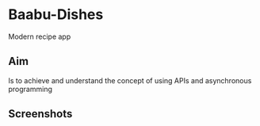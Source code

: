 # Baabu-Dishes
Modern recipe app
## Aim
Is to achieve and understand the concept of using APIs and asynchronous programming
## Screenshots
